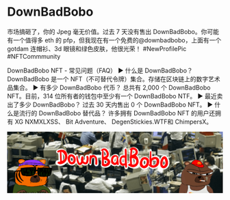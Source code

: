 # DownBadBobo

市场搞砸了，你的 Jpeg 毫无价值。过去 7 天没有售出 DownBadBobo。你可能有一个值得多 eth 的 pfp，但我现在有一个免费的@downbadbobo，上面有一个 gotdam 连帽衫、3d 眼镜和绿色皮肤，他很光荣！ #NewProfilePic #NFTCommmunity

DownBadBobo NFT - 常见问题（FAQ）
▶ 什么是 DownBadBobo？
DownBadBobo 是一个 NFT（不可替代令牌）集合。存储在区块链上的数字艺术品集合。
▶ 有多少 DownBadBobo 代币？
总共有 2,000 个 DownBadBobo NFT。目前，314 位所有者的钱包中至少有一个 DownBadBobo NTF。
▶ 最近卖出了多少 DownBadBobo？
过去 30 天内售出 0 个 DownBadBobo NFT。
▶ 什么是流行的 DownBadBobo 替代品？
许多拥有 DownBadBobo NFT 的用户还拥有 XG NXMXLXSS、 Bit Adventure、 DegenStickies.WTF和 ChimpersX。

![NFT](unnamed.png)


